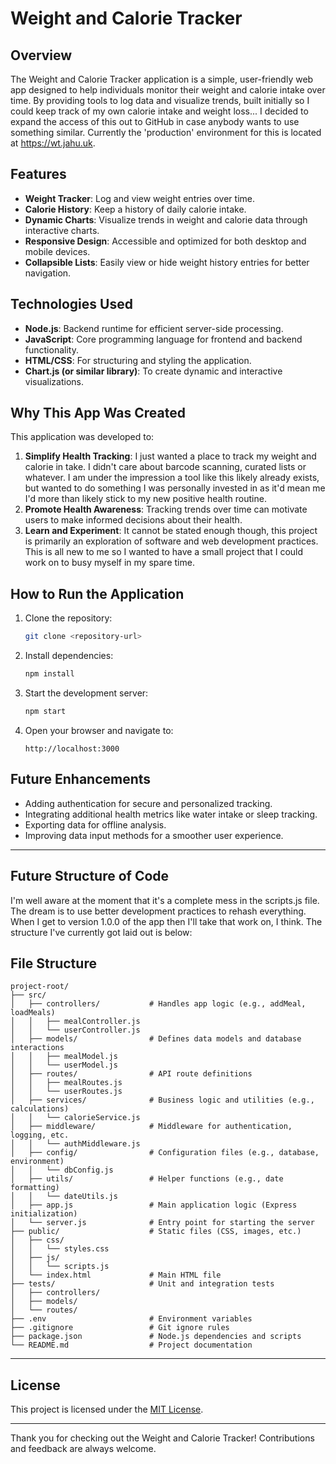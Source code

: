 # Weight and Calorie Tracker

## Overview
The Weight and Calorie Tracker application is a simple, user-friendly web app designed to help individuals monitor their weight and calorie intake over time. By providing tools to log data and visualize trends, built initially so I could keep track of my own calorie intake and weight loss... I decided to expand the access of this out to GitHub in case anybody wants to use something similar. Currently the 'production' environment for this is located at https://wt.jahu.uk.

## Features
- **Weight Tracker**: Log and view weight entries over time.
- **Calorie History**: Keep a history of daily calorie intake.
- **Dynamic Charts**: Visualize trends in weight and calorie data through interactive charts.
- **Responsive Design**: Accessible and optimized for both desktop and mobile devices.
- **Collapsible Lists**: Easily view or hide weight history entries for better navigation.

## Technologies Used
- **Node.js**: Backend runtime for efficient server-side processing.
- **JavaScript**: Core programming language for frontend and backend functionality.
- **HTML/CSS**: For structuring and styling the application.
- **Chart.js (or similar library)**: To create dynamic and interactive visualizations.

## Why This App Was Created
This application was developed to:
1. **Simplify Health Tracking**: I just wanted a place to track my weight and calorie in take. I didn't care about barcode scanning, curated lists or whatever. I am under the impression a tool like this likely already exists, but wanted to do something I was personally invested in as it'd mean me I'd more than likely stick to my new positive health routine.
2. **Promote Health Awareness**: Tracking trends over time can motivate users to make informed decisions about their health.
3. **Learn and Experiment**: It cannot be stated enough though, this project is primarily an exploration of software and web development practices. This is all new to me so I wanted to have a small project that I could work on to busy myself in my spare time.

## How to Run the Application
1. Clone the repository:
   ```bash
   git clone <repository-url>
   ```
2. Install dependencies:
   ```bash
   npm install
   ```
3. Start the development server:
   ```bash
   npm start
   ```
4. Open your browser and navigate to:
   ```
   http://localhost:3000
   ```

## Future Enhancements
- Adding authentication for secure and personalized tracking.
- Integrating additional health metrics like water intake or sleep tracking.
- Exporting data for offline analysis.
- Improving data input methods for a smoother user experience.

---

## Future Structure of Code

I'm well aware at the moment that it's a complete mess in the scripts.js file. The dream is to use better development practices to rehash everything. When I get to version 1.0.0 of the app then I'll take that work on, I think. The structure I've currently got laid out is below:

## File Structure

```
project-root/
├── src/
│   ├── controllers/           # Handles app logic (e.g., addMeal, loadMeals)
│   │   ├── mealController.js
│   │   └── userController.js
│   ├── models/                # Defines data models and database interactions
│   │   ├── mealModel.js
│   │   └── userModel.js
│   ├── routes/                # API route definitions
│   │   ├── mealRoutes.js
│   │   └── userRoutes.js
│   ├── services/              # Business logic and utilities (e.g., calculations)
│   │   └── calorieService.js
│   ├── middleware/            # Middleware for authentication, logging, etc.
│   │   └── authMiddleware.js
│   ├── config/                # Configuration files (e.g., database, environment)
│   │   └── dbConfig.js
│   ├── utils/                 # Helper functions (e.g., date formatting)
│   │   └── dateUtils.js
│   ├── app.js                 # Main application logic (Express initialization)
│   └── server.js              # Entry point for starting the server
├── public/                    # Static files (CSS, images, etc.)
│   ├── css/
│   │   └── styles.css
│   ├── js/
│   │   └── scripts.js
│   └── index.html             # Main HTML file
├── tests/                     # Unit and integration tests
│   ├── controllers/
│   ├── models/
│   └── routes/
├── .env                       # Environment variables
├── .gitignore                 # Git ignore rules
├── package.json               # Node.js dependencies and scripts
└── README.md                  # Project documentation
```

---

## License
This project is licensed under the [MIT License](LICENSE).

---

Thank you for checking out the Weight and Calorie Tracker! Contributions and feedback are always welcome.
